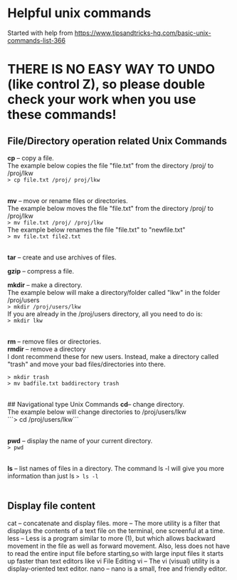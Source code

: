 # Helpful unix commands
Started with help from https://www.tipsandtricks-hq.com/basic-unix-commands-list-366 
# THERE IS NO EASY WAY TO UNDO (like control Z), so please double check your work when you use these commands!

## File/Directory operation related Unix Commands
<b>cp</b> – copy a file. <br>
The example below copies the file "file.txt" from the directory /proj/ to /proj/lkw <br>
```> cp file.txt /proj/ proj/lkw```
<br><br>
 
<b>mv</b> – move or rename files or directories. <br>
The example below moves the file "file.txt" from the directory /proj/ to /proj/lkw <br>
```> mv file.txt /proj/ /proj/lkw``` 
<br>
The example below renames the file "file.txt" to "newfile.txt" <br>
```> mv file.txt file2.txt```
<br><br>

<b>tar</b> – create and use archives of files. <br>

<b>gzip</b> – compress a file. <br>

<b>mkdir</b> – make a directory. <br>
The example below will make a directory/folder called "lkw" in the folder /proj/users <br>
```> mkdir /proj/users/lkw```
<br> If you are already in the /proj/users directory, all you need to do is: <br>
```> mkdir lkw```
<br><br>

<b>rm</b> – remove files or directories. <br>
<b>rmdir</b> – remove a directory <br>
I dont recommend these for new users. Instead, make a directory called "trash" and move your bad files/directories into there. <br>
```
> mkdir trash
> mv badfile.txt baddirectory trash
```
<br>
## Navigational type Unix Commands
<b>cd</b>– change directory. <br>
The example below will change directories to /proj/users/lkw <br>
```> cd /proj/users/lkw```
<br><br>

<b>pwd</b> – display the name of your current directory. <br>
```> pwd```
<br><br>

<b>ls</b> – list names of files in a directory. The command ls -l will give you more information than just ls
```> ls -l ```
<br><br>

## Display file content
cat – concatenate and display files.
more – The more utility is a filter that displays the contents of a text file on the terminal, one screenful at a time.
less – Less is a program similar to  more  (1), but  which  allows backward  movement  in the file as well as forward movement. Also, less does not have  to  read  the  entire  input  file before starting,so with large input files it starts up faster than text editors like vi
File Editing
vi – The vi (visual) utility is a display-oriented text editor.
nano – nano is a small, free and friendly editor.
